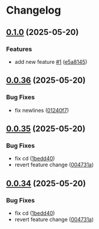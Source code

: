 # Changelog

## [0.1.0](https://github.com/cerfical/example-actions/compare/v0.0.36...v0.1.0) (2025-05-20)


### Features

* add new feature [#1](https://github.com/cerfical/example-actions/issues/1) ([e5a8145](https://github.com/cerfical/example-actions/commit/e5a81455d444e3bda05f89cb1a12d872ba295cb0))

## [0.0.36](https://github.com/cerfical/example-actions/compare/v0.0.35...v0.0.36) (2025-05-20)


### Bug Fixes

* fix newlines ([01240f7](https://github.com/cerfical/example-actions/commit/01240f73168def3c4d494e39a619d56bc47033d8))

## [0.0.35](https://github.com/cerfical/example-actions/compare/v0.0.34...v0.0.35) (2025-05-20)


### Bug Fixes

* fix cd ([1bedd40](https://github.com/cerfical/example-actions/commit/1bedd40d3fa0cc744dad59bba4c59fe8e741ec39))
* revert feature change ([004731a](https://github.com/cerfical/example-actions/commit/004731abe19243dc21c66708657732e83ae23f1e))

## [0.0.34](https://github.com/cerfical/example-actions/compare/v0.0.33...v0.0.34) (2025-05-20)


### Bug Fixes

* fix cd ([1bedd40](https://github.com/cerfical/example-actions/commit/1bedd40d3fa0cc744dad59bba4c59fe8e741ec39))
* revert feature change ([004731a](https://github.com/cerfical/example-actions/commit/004731abe19243dc21c66708657732e83ae23f1e))
